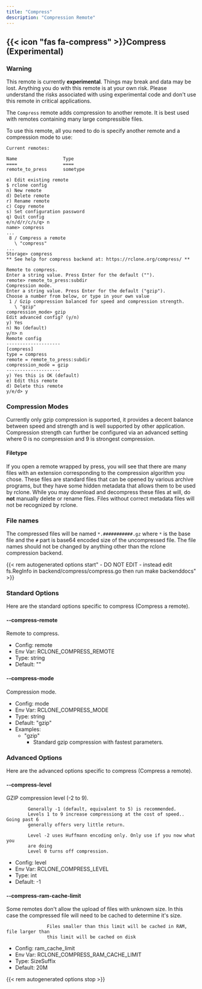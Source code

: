 ```yaml
---
title: "Compress"
description: "Compression Remote"
---
```


{{< icon "fas fa-compress" >}}Compress (Experimental)
-----------------------------------------

### Warning
This remote is currently **experimental**. Things may break and data may be lost. Anything you do with this remote is
at your own risk. Please understand the risks associated with using experimental code and don't use this remote in
critical applications.

The `Compress` remote adds compression to another remote. It is best used with remotes containing
many large compressible files.

To use this remote, all you need to do is specify another remote and a compression mode to use:

```
Current remotes:

Name                 Type
====                 ====
remote_to_press      sometype

e) Edit existing remote
$ rclone config
n) New remote
d) Delete remote
r) Rename remote
c) Copy remote
s) Set configuration password
q) Quit config
e/n/d/r/c/s/q> n
name> compress
...
 8 / Compress a remote
   \ "compress"
...
Storage> compress
** See help for compress backend at: https://rclone.org/compress/ **

Remote to compress.
Enter a string value. Press Enter for the default ("").
remote> remote_to_press:subdir 
Compression mode.
Enter a string value. Press Enter for the default ("gzip").
Choose a number from below, or type in your own value
 1 / Gzip compression balanced for speed and compression strength.
   \ "gzip"
compression_mode> gzip
Edit advanced config? (y/n)
y) Yes
n) No (default)
y/n> n
Remote config
--------------------
[compress]
type = compress
remote = remote_to_press:subdir
compression_mode = gzip
--------------------
y) Yes this is OK (default)
e) Edit this remote
d) Delete this remote
y/e/d> y
```

### Compression Modes
Currently only gzip compression is supported, it provides a decent balance between speed and strength and is well
supported by other application. Compression strength can further be configured via an advanced setting where 0 is no
compression and 9 is strongest compression.

#### Filetype
If you open a remote wrapped by press, you will see that there are many files with an extension corresponding to
the compression algorithm you chose. These files are standard files that can be opened by various archive programs, 
but they have some hidden metadata that allows them to be used by rclone.
While you may download and decompress these files at will, do **not** manually delete or rename files. Files without
correct metadata files will not be recognized by rclone.

### File names

The compressed files will be named `*.###########.gz` where `*` is the base file and the `#` part is base64 encoded 
size of the uncompressed file. The file names should not be changed by anything other than the rclone compression backend.

{{< rem autogenerated options start" - DO NOT EDIT - instead edit fs.RegInfo in backend/compress/compress.go then run make backenddocs" >}}
### Standard Options

Here are the standard options specific to compress (Compress a remote).

#### --compress-remote

Remote to compress.

- Config:      remote
- Env Var:     RCLONE_COMPRESS_REMOTE
- Type:        string
- Default:     ""

#### --compress-mode

Compression mode.

- Config:      mode
- Env Var:     RCLONE_COMPRESS_MODE
- Type:        string
- Default:     "gzip"
- Examples:
    - "gzip"
        - Standard gzip compression with fastest parameters.

### Advanced Options

Here are the advanced options specific to compress (Compress a remote).

#### --compress-level

GZIP compression level (-2 to 9).

			Generally -1 (default, equivalent to 5) is recommended.
			Levels 1 to 9 increase compressiong at the cost of speed.. Going past 6 
			generally offers very little return.
			
			Level -2 uses Huffmann encoding only. Only use if you now what you
			are doing
			Level 0 turns off compression.

- Config:      level
- Env Var:     RCLONE_COMPRESS_LEVEL
- Type:        int
- Default:     -1

#### --compress-ram-cache-limit

Some remotes don't allow the upload of files with unknown size.
				   In this case the compressed file will need to be cached to determine
				   it's size.
				   
				   Files smaller than this limit will be cached in RAM, file larger than 
				   this limit will be cached on disk

- Config:      ram_cache_limit
- Env Var:     RCLONE_COMPRESS_RAM_CACHE_LIMIT
- Type:        SizeSuffix
- Default:     20M

{{< rem autogenerated options stop >}}
